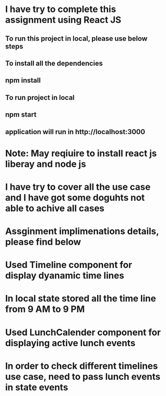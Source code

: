 # I have try to complete this assignment using React JS

## To run this project in local, please use below steps

## To install all the dependencies

## npm install

## To run project in local

## npm start

## application will run in http://localhost:3000

# Note: May reqiuire to install react js liberay and node js

# I have try to cover all the use case and I have got some doguhts not able to achive all cases

# Assginment implimenations details, please find below

# Used Timeline component for display dyanamic time lines

# In local state stored all the time line from 9 AM to 9 PM

# Used LunchCalender component for displaying active lunch events

# In order to check different timelines use case, need to pass lunch events in state events
